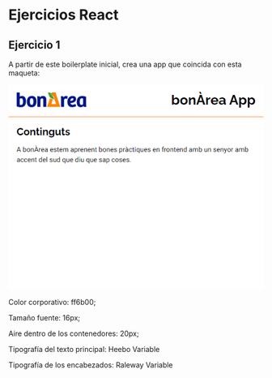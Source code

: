 # Ejercicios React

## Ejercicio 1

A partir de este boilerplate inicial, crea una app que coincida con esta maqueta:

![Maqueta](./bonarea.png)

Color corporativo: ff6b00;

Tamaño fuente: 16px;

Aire dentro de los contenedores: 20px;

Tipografía del texto principal: Heebo Variable

Tipografía de los encabezados: Raleway Variable
